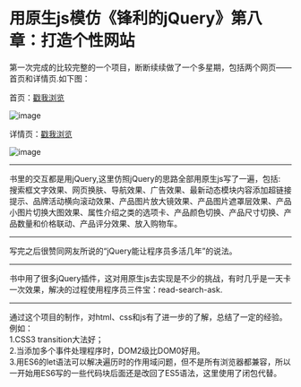 # 用原生js模仿《锋利的jQuery》第八章：打造个性网站

第一次完成的比较完整的一个项目，断断续续做了一个多星期，包括两个网页——首页和详情页.如下图：  

首页：[戳我浏览](https://yangpeijia.github.io/a-clone-of-shopping-website/copy-index.html)

![image](https://github.com/yangpeijia/a-clone-of-shopping-website/blob/master/index.png)  

详情页：[戳我浏览](https://yangpeijia.github.io/a-clone-of-shopping-website/copy-detail.html)

![image](https://github.com/yangpeijia/a-clone-of-shopping-website/blob/master/detail.png)
***
书里的交互都是用jQuery,这里仿照jQuery的思路全部用原生js写了一遍，包括:  
搜索框文字效果、网页换肤、导航效果、广告效果、最新动态模块内容添加超链接提示、品牌活动横向滚动效果、产品图片放大镜效果、产品图片遮罩层效果、产品小图片切换大图效果、属性介绍之类的选项卡、产品颜色切换、产品尺寸切换、产品数量和价格联动、产品评分效果、放入购物车。
***
写完之后很赞同网友所说的“jQuery能让程序员多活几年”的说法。
***
书中用了很多jQuery插件，这对用原生js去实现是不少的挑战，有时几乎是一天卡一次效果，解决的过程使用程序员三件宝：read-search-ask.
***
通过这个项目的制作，对html、css和js有了进一步的了解，总结了一定的经验。例如：  
1.CSS3 transition大法好；  
2.当添加多个事件处理程序时，DOM2级比DOM0好用。  
3.用ES6的let语法可以解决遍历时的作用域问题，但不是所有浏览器都兼容，所以一开始用ES6写的一些代码块后面还是改回了ES5语法，这里使用了闭包代替。  





